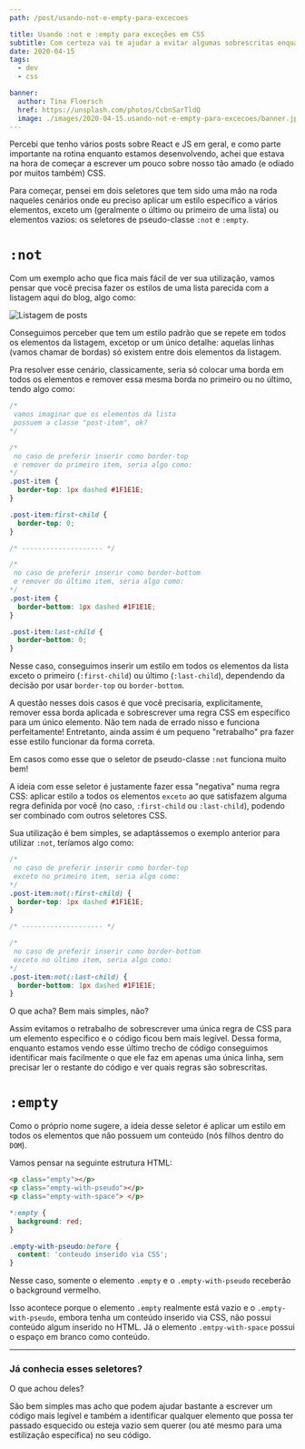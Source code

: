 ```yaml
---
path: /post/usando-not-e-empty-para-excecoes

title: Usando :not e :empty para exceções em CSS
subtitle: Com certeza vai te ajudar a evitar algumas sobrescritas enquanto escreve seus estilos e melhorar a legibilidade do seu código
date: 2020-04-15
tags:
  - dev
  - css

banner:
  author: Tina Floersch
  href: https://unsplash.com/photos/CcbnSarTldQ
  image: ./images/2020-04-15.usando-not-e-empty-para-excecoes/banner.jpg
---
```


Percebi que tenho vários posts sobre React e JS em geral, e como parte importante na rotina enquanto estamos desenvolvendo, achei que estava na hora de começar a escrever um pouco sobre nosso tão amado (e odiado por muitos também) CSS.

Para começar, pensei em dois seletores que tem sido uma mão na roda naqueles cenários onde eu preciso aplicar um estilo específico a vários elementos, exceto um (geralmente o último ou primeiro de uma lista) ou elementos vazios: os seletores de pseudo-classe `:not` e `:empty`.

# `:not`

Com um exemplo acho que fica mais fácil de ver sua utilização, vamos pensar que você precisa fazer os estilos de uma lista parecida com a listagem aqui do blog, algo como:

![Listagem de posts](/images/2020-04-15.usando-not-para-excecoes/listagem.png)

Conseguimos perceber que tem um estilo padrão que se repete em todos os elementos da listagem, excetop or um único detalhe: aquelas linhas (vamos chamar de bordas) só existem entre dois elementos da listagem.

Pra resolver esse cenário, classicamente, seria só colocar uma borda em todos os elementos e remover essa mesma borda no primeiro ou no último, tendo algo como:

```css
/*
 vamos imaginar que os elementos da lista
 possuem a classe "post-item", ok?
*/

/*
 no caso de preferir inserir como border-top
 e remover do primeiro item, seria algo como:
*/
.post-item {
  border-top: 1px dashed #1F1E1E;
}

.post-item:first-child {
  border-top: 0;
}

/* -------------------- */

/*
 no caso de preferir inserir como border-bottom
 e remover do último item, seria algo como:
*/
.post-item {
  border-bottom: 1px dashed #1F1E1E;
}

.post-item:last-child {
  border-bottom: 0;
}
```

Nesse caso, conseguimos inserir um estilo em todos os elementos da lista exceto o primeiro (`:first-child`) ou último (`:last-child`), dependendo da decisão por usar `border-top` ou `border-bottom`.

A questão nesses dois casos é que você precisaria, explicitamente, remover essa borda aplicada e sobrescrever uma regra CSS em específico para um único elemento. Não tem nada de errado nisso e funciona perfeitamente! Entretanto, ainda assim é um pequeno "retrabalho" pra fazer esse estilo funcionar da forma correta.

Em casos como esse que o seletor de pseudo-classe `:not` funciona muito bem!

A ideia com esse seletor é justamente fazer essa "negativa" numa regra CSS: aplicar estilo a todos os elementos `exceto` ao que satisfazem alguma regra definida por você (no caso, `:first-child` ou `:last-child`), podendo ser combinado com outros seletores CSS.

Sua utilização é bem simples, se adaptássemos o exemplo anterior para utilizar `:not`, teríamos algo como:

```css
/*
 no caso de preferir inserir como border-top
 exceto no primeiro item, seria algo como:
*/
.post-item:not(:first-child) {
  border-top: 1px dashed #1F1E1E;
}

/* -------------------- */

/*
 no caso de preferir inserir como border-bottom
 exceto no último item, seria algo como:
*/
.post-item:not(:last-child) {
  border-bottom: 1px dashed #1F1E1E;
}
```

O que acha? Bem mais simples, não?

Assim evitamos o retrabalho de sobrescrever uma única regra de CSS para um elemento específico e o código ficou bem mais legível. Dessa forma, enquanto estamos vendo esse último trecho de código conseguimos identificar mais facilmente o que ele faz em apenas uma única linha, sem precisar ler o restante do código e ver quais regras são sobrescritas.

# `:empty`

Como o próprio nome sugere, a ideia desse seletor é aplicar um estilo em todos os elementos que não possuem um conteúdo (nós filhos dentro do `DOM`).

Vamos pensar na seguinte estrutura HTML:

```html
<p class="empty"></p>
<p class="empty-with-pseudo"></p>
<p class="empty-with-space"> </p>
```

```css
*:empty {
  background: red;
}

.empty-with-pseudo:before {
  content: 'conteudo inserido via CSS';
}
```

Nesse caso, somente o elemento `.empty` e o `.empty-with-pseudo` receberão o background vermelho.

Isso acontece porque o elemento `.empty` realmente está vazio e o `.empty-with-pseudo`, embora tenha um conteúdo inserido via CSS, não possui conteúdo algum inserido no HTML. Já o elemento `.emtpy-with-space` possui o espaço em branco como conteúdo.

---

### Já conhecia esses seletores?

O que achou deles?

São bem simples mas acho que podem ajudar bastante a escrever um código mais legível e também a identificar qualquer elemento que possa ter passado esquecido ou esteja vazio sem querer (ou até mesmo para uma estilização específica) no seu código.
